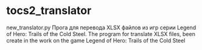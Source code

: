 # tocs2_translator
new_translator.py Прога для перевода XLSX файлов из игр серии Legend of Hero: Trails of the Cold Steel. 
The program for translate XLSX files, been create in the work on the game Legend of Hero: Trails of the Cold Steel  
